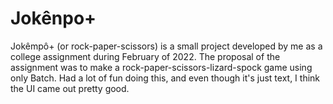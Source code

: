 # Jokênpo+

  Jokêmpô+ (or rock-paper-scissors) is a small project developed by me as a college assignment during February of 2022. The proposal of the assignment was to make a rock-paper-scissors-lizard-spock game using only Batch.
  Had a lot of fun doing this, and even though it's just text, I think the UI came out pretty good.
